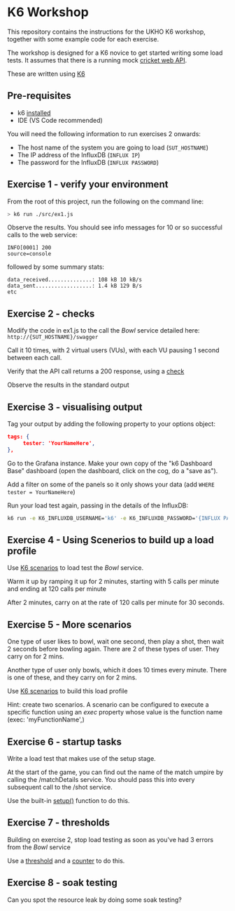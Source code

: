 # K6 Workshop

This repository contains the instructions for the UKHO K6 workshop, together with some example code for each exercise.

The workshop is designed for a K6 novice to get started writing some load tests.  It assumes that there is a running mock [cricket web API](https://github.com/nevillejrbrown/CricketApp).

These are written using [K6](https://k6.io)

## Pre-requisites

- k6 [installed](https://k6.io/docs/getting-started/installation/)
- IDE (VS Code recommended)

You will need the following information to run exercises 2 onwards:

- The host name of the system you are going to load (`SUT_HOSTNAME`)
- The IP address of the InfluxDB (`INFLUX IP`)
- The password for the InfluxDB (`INFLUX PASSWORD`)

## Exercise 1 - verify your environment

From the root of this project, run the following on the command line:

```bash
> k6 run ./src/ex1.js
```

Observe the results.  You should see info messages for 10 or so successful calls to the web service:

```Text
INFO[0001] 200                                           source=console
```

followed by some summary stats:

```Text
data_received..............: 108 kB 10 kB/s
data_sent..................: 1.4 kB 129 B/s
etc
```

## Exercise 2 - checks

Modify the code in ex1.js to the call the *Bowl* service detailed here: `http://{SUT_HOSTNAME}/swagger`

Call it 10 times, with 2 virtual users (VUs), with each VU pausing 1 second between each call.

Verify that the API call returns a 200 response, using a [check](https://k6.io/docs/using-k6/checks/)

Observe the results in the standard output

## Exercise 3 - visualising output

Tag your output by adding the following property to your options object:

```JSON
tags: {
     tester: 'YourNameHere',
},
```

Go to the Grafana instance.  Make your own copy of the "k6 Dashboard Base" dashboard (open the dashboard, click on the cog, do a "save as").

Add a filter on some of the panels so it only shows your data (add `WHERE tester = YourNameHere`)

Run your load test again, passing in the details of the InfluxDB:

```bash
k6 run -e K6_INFLUXDB_USERNAME='k6' -e K6_INFLUXDB_PASSWORD='{INFLUX PASSWORD}' --out influxdb=http://{INFLUX IP}:8086/k6 ./src/loadTest.js
```

## Exercise 4 - Using Scenerios to build up a load profile

Use [K6 scenarios](https://k6.io/docs/using-k6/scenarios/) to load test the *Bowl* service.  

Warm it up by ramping it up for 2 minutes, starting with 5 calls per minute and ending at 120 calls per minute

After 2 minutes, carry on at the rate of 120 calls per minute for 30 seconds.

## Exercise 5 - More scenarios

One type of user likes to bowl, wait one second, then play a shot, then wait 2 seconds before bowling again.  There are 2 of these types of user.  They carry on for 2 mins.

Another type of user only bowls, which it does 10 times every minute.  There is one of these, and they carry on for 2 mins.

Use [K6 scenarios](https://k6.io/docs/using-k6/scenarios/) to build this load profile

Hint: create two scenarios.  A scenario can be configured to execute a specific function using an *exec* property whose value is the function name (exec: 'myFunctionName',)

## Exercise 6 - startup tasks

Write a load test that makes use of the setup stage.

At the start of the game, you can find out the name of the match umpire by calling the /matchDetails service.  You should pass this into every subsequent call to the /shot service.  

Use the built-in [setup()](https://k6.io/docs/using-k6/test-life-cycle/#setup-and-teardown-stages) function to do this.

## Exercise 7 - thresholds

Building on exercise 2, stop load testing as soon as you've had 3 errors from the *Bowl* service

Use a [threshold](https://k6.io/docs/using-k6/thresholds/) and a [counter](https://k6.io/docs/javascript-api/k6-metrics/counter#examples) to do this.

## Exercise 8 - soak testing

Can you spot the resource leak by doing some soak testing?
